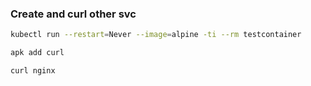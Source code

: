 ### Create and curl other svc

```bash
kubectl run --restart=Never --image=alpine -ti --rm testcontainer

apk add curl

curl nginx
```